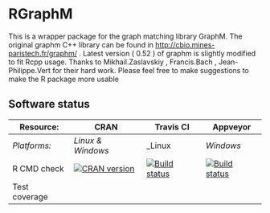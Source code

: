 # RGraphM
 This is a wrapper package for the graph matching library GraphM. The original graphm C++ library can be found in http://cbio.mines-paristech.fr/graphm/ . Latest version ( 0.52 ) of graphm is slightly modified to fit Rcpp usage.
 Thanks to Mikhail.Zaslavskiy , Francis.Bach , Jean-Philippe.Vert for their hard work.
 Please feel free to make suggestions to make the R package more usable



## Software status

| Resource:     | CRAN        | Travis CI       | Appveyor         |
| ------------- | ------------------- | --------------- | ---------------- |
| _Platforms:_  | _Linux & Windows_          | _Linux | _Windows_        |
| R CMD check   | <a href="https://cran.r-project.org/web/checks/check_results_RGraphM.html"><img border="0" src="http://www.r-pkg.org/badges/version/RGraphM" alt="CRAN version"></a> | <a href="https://travis-ci.org/adalisan/RGraphM"><img src="https://travis-ci.org/adalisan/RGraphM.svg" alt="Build status"></a>   | [![Build status](https://ci.appveyor.com/api/projects/status/clff6yu0d622fdgi?svg=true)](https://ci.appveyor.com/project/adalisan/rgraphm)|
| Test coverage |                     |     |    
